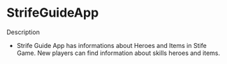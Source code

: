 # StrifeGuideApp

Description
<ul>
  <li>Strife Guide App has informations about Heroes and Items in Stife Game. New players can find information about skills heroes and items.</li>
</ul>
